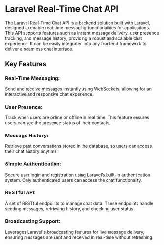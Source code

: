
# Laravel Real-Time Chat API

The Laravel Real-Time Chat API is a backend solution built with Laravel, designed to enable real-time messaging functionalities for applications. This API supports features such as instant message delivery, user presence tracking, and message history, providing a robust and scalable chat experience. It can be easily integrated into any frontend framework to deliver a seamless chat interface.

## Key Features

### Real-Time Messaging:
Send and receive messages instantly using WebSockets, allowing for an interactive and responsive chat experience.

### User Presence:
Track when users are online or offline in real time. This feature ensures users can see the presence status of their contacts.

### Message History:
Retrieve past conversations stored in the database, so users can access their chat history anytime.

### Simple Authentication:
Secure user login and registration using Laravel’s built-in authentication system. Only authenticated users can access the chat functionality.

### RESTful API:
A set of RESTful endpoints to manage chat data. These endpoints handle sending messages, retrieving history, and checking user status.

### Broadcasting Support:
Leverages Laravel's broadcasting features for live message delivery, ensuring messages are sent and received in real-time without refreshing.

